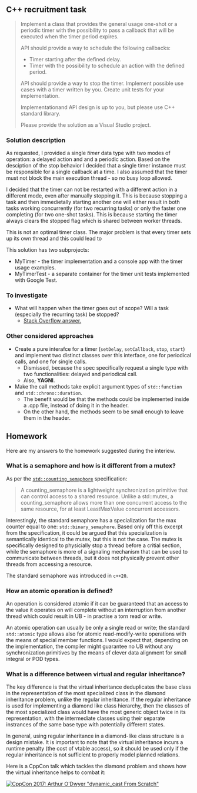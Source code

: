## C++ recruitment task

> Implement a class that provides the general usage
> one-shot or a periodic timer with the possibility
> to pass a callback that will be executed when
> the timer period expires.
>
> API should provide a way to schedule the following callbacks:
>  - Timer starting after the defined delay.
>  - Timer with the possibility to schedule an action with
>    the defined period.
>
> API should provide a way to stop the timer. Implement
> possible use cases with a timer written by you. Create
> unit tests for your implementation.
>
> Implementationand API design is up to you, but please
> use C++ standard library.
>
> Please provide the solution as a Visual Studio project.

### Solution description

As requested, I provided a single *timer* data type with two modes
of operation: a delayed action and and a periodic action. Based
on the desciption of the stop behavior I decided that a single
timer instance must be responsible for a single callback at a time.
I also assumed that the timer must not block the main execution
thread - so no busy loop allowed.

I decided that the timer can not be restarted with a different action
in a different mode, even after manually stopping it. This is because
stopping a task and then immedietally starting another one will either
result in both tasks working concurrently (for two recurring tasks) or
only the faster one completing (for two one-shot tasks). This is because
starting the timer always clears the stopped flag which is shared between
worker threads.

This is not an optimal timer class. The major problem is that every timer
sets up its own thread and this could lead to 

This solution has two subprojects:
 * MyTimer - the timer implementation and a console app with the timer
   usage examples.
 * MyTimerTest - a separate container for the timer unit tests implemented
   with Google Test.

### To investigate

 * What will happen when the timer goes out of scope? Will a task (especially
   the recurring task) be stopped?
    * [Stack Overflow answer.](https://stackoverflow.com/questions/19744250/what-happens-to-a-detached-thread-when-main-exits)

### Other considered approaches

 * Create a pure interafce for a timer (`setDelay`, `setCallback`,
   `stop`, `start`) and implement two distinct classes over this
   interface, one for periodical calls, and one for single calls.
    - Dismissed, because the spec specifically request a single
      type with two functionalities: delayed and periodical call.
    - Also, **YAGNI**.
 * Make the call methods take explicit argument types of
   `std::function` and `std::chrono::duration`.
    - The benefit would be that the methods could be implemented
      inside a .cpp file, instead of doing it in the header.
    - On the other hand, the methods seem to be small enough
      to leave them in the header.

## Homework

Here are my answers to the homework suggested during the interiew.


### What is a semaphore and how is it different from a mutex?

As per the [`std::counting_semaphore`](https://en.cppreference.com/w/cpp/thread/counting_semaphore)
specification:

> A counting_semaphore is a lightweight synchronization primitive
> that can control access to a shared resource. Unlike a std::mutex,
> a counting_semaphore allows more than one concurrent access to the
> same resource, for at least LeastMaxValue concurrent accessors.

Interestingly, the standard semaphore has a specialization for
the max counter equal to one: `std::binary_semaphore`. Based only
off this excerpt from the specification, it could be argued that this
specialization is semantically identical to the mutex, but this is not
the case. The mutex is specifically designed to physicially stop a thread
before a critial section, while the semaphore is more of a signaling
mechanism that can be used to communicate between threads, but it does
not physically prevent other threads from accessing a resource.

The standard semaphore was introduced in `c++20`.

### How an atomic operation is defined?

An operation is considered atomic if it can be guaranteed that
an access to the value it operates on will complete without
an interruption from another thread which could result in
UB - in practise a torn read or write.

An atomic operation can usually be only a single read or write;
the standard `std::atomic` type allows also for atomic
read-modify-write operations with the means of special member
functions. I would expect that, depending on the implementation,
the compiler might guarantee no UB without any synchronization
primitives by the means of clever data alignment for small integral
or POD types.

### What is a difference between virtual and regular inheritance?

The key difference is that the virtual inheritance deduplicates
the base class in the representation of the most specialized class
in the diamond inheritance problem, unlike the regular inheritance.
If the regular inheritance is used for implementing a diamond like class
hierarchy, then the classes of the most specialized class would have
the most generic object twice in its representation, with
the intermediate classes using their separate instrances of the same
base type with potentially different states.

In general, using regular inheritance in a diamond-like class
structure is a design mistake. It is important to note that
the virtual inheritance incurs a runtime penalty (the cost of
vtable access), so it should be used only if the regular inheritance
is not sufficient to properly model planned relations.

Here is a CppCon talk which tackles the diamond problem and shows
how the virtual inheritance helps to combat it:

[![CppCon 2017: Arthur O'Dwyer "dynamic_cast From Scratch"](https://img.youtube.com/vi/QzJL-8WbpuU/0.jpg)](https://www.youtube.com/watch?v=QzJL-8WbpuU)